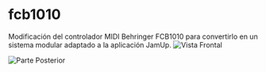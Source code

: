 # fcb1010
Modificación del controlador MIDI Behringer FCB1010 para convertirlo en un sistema modular adaptado a la aplicación JamUp.
![Vista Frontal](https://user-images.githubusercontent.com/83113869/117587179-fd314f80-b11c-11eb-80ce-8d81c763f73f.jpeg)

![Parte Posterior](https://user-images.githubusercontent.com/83113869/117587181-015d6d00-b11d-11eb-9427-8834adf6d137.jpeg)
